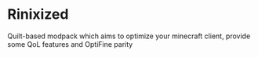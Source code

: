 # Rinixized
Quilt-based modpack which aims to optimize your minecraft client, provide some QoL features and OptiFine parity
